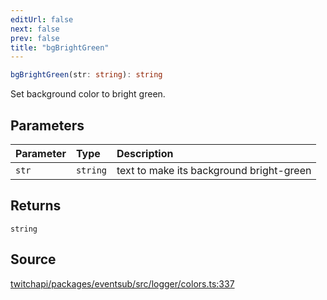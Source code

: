 ```yaml
---
editUrl: false
next: false
prev: false
title: "bgBrightGreen"
---
```


```ts
bgBrightGreen(str: string): string
```

Set background color to bright green.

## Parameters

| Parameter | Type | Description |
| :------ | :------ | :------ |
| `str` | `string` | text to make its background bright-green |

## Returns

`string`

## Source

[twitchapi/packages/eventsub/src/logger/colors.ts:337](https://github.com/pablornc/twitchapi//blob/8695acad106a836c1f0fc4c57a113f17adce41f0/packages/eventsub/src/logger/colors.ts#L337)
